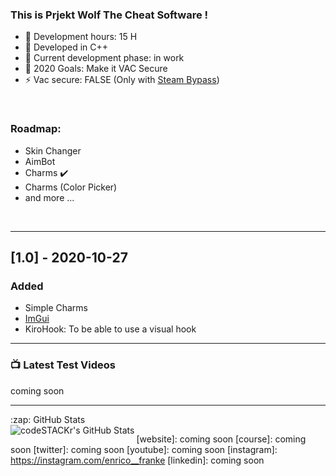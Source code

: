 ### This is Prjekt Wolf The Cheat Software !

- 🔭 Development hours: 15 H
- 🌱  Developed in C++ 
- 👯 Current development phase: in work
- 🥅 2020 Goals: Make it VAC Secure
- ⚡ Vac secure: FALSE (Only with [Steam Bypass](https://github.com/danielkrupinski/VAC-Bypass))

<br />

### Roadmap:

- Skin Changer
- AimBot
- Charms ✔️
- Charms (Color Picker)
- and more ...

<br />

---

## [1.0] - 2020-10-27

### Added

- Simple Charms
- [ImGui](https://github.com/ocornut/imgui)
- KiroHook: To be able to use a visual hook 

---

### 📺 Latest Test Videos

<!-- YOUTUBE:START -->
coming soon
<!-- YOUTUBE:END -->

---
  <summary>:zap: GitHub Stats</summary>

  <img align="left" alt="codeSTACKr's GitHub Stats" src="https://github-readme-stats.codestackr.vercel.app/api?username=enricofranke&show_icons=true&hide_border=true" />

</details>

[website]: coming soon
[course]: coming soon
[twitter]: coming soon
[youtube]: coming soon
[instagram]: https://instagram.com/enrico__franke
[linkedin]: coming soon

